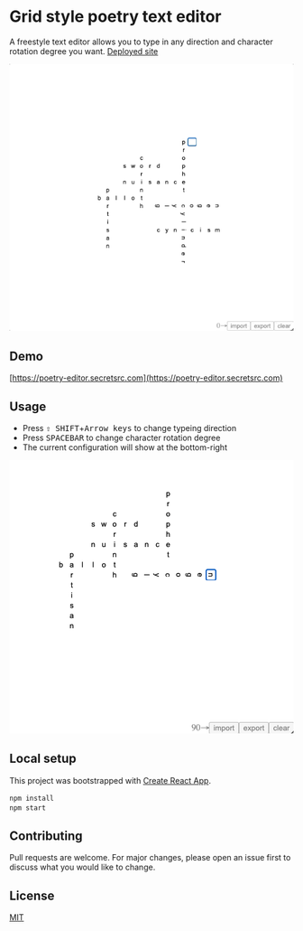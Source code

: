 # Grid style poetry text editor

A freestyle text editor allows you to type in any direction and character rotation degree you want. [Deployed site](https://poetry-editor.secretsrc.com)

![Poetry Editor](https://raw.githubusercontent.com/paiboon15721/poetry-editor/main/img/screenshot.gif)

## Demo

[https://poetry-editor.secretsrc.com](https://poetry-editor.secretsrc.com)

## Usage

- Press <kbd>⇧ SHIFT</kbd>+<kbd>Arrow keys</kbd> to change typeing direction
- Press <kbd>SPACEBAR</kbd> to change character rotation degree
- The current configuration will show at the bottom-right

![Poetry Editor](https://raw.githubusercontent.com/paiboon15721/poetry-editor/main/img/screenshot.png)

## Local setup

This project was bootstrapped with [Create React App](https://github.com/facebook/create-react-app).

```bash
npm install
npm start
```

## Contributing

Pull requests are welcome. For major changes, please open an issue first to discuss what you would like to change.

## License

[MIT](https://choosealicense.com/licenses/mit/)
